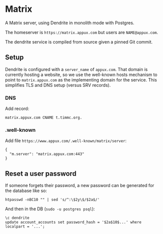 # Matrix

A Matrix server, using Dendrite in monolith mode with Postgres.

The homeserver is `https://matrix.appux.com` but users are
`NAME@appux.com`.

The dendrite service is compiled from source given a pinned Git commit.

## Setup

Dendrite is configured with a `server_name` of `appux.com`. That
domain is currently hosting a website, so we use the well-known hosts
mechanism to point to `matrix.appux.com` as the implementing domain
for the service. This simplifies TLS and DNS setup (versus SRV
records).

### DNS

Add record:

`matrix.appux.com CNAME t.timmc.org.`

### .well-known

Add file `https://www.appux.com/.well-known/matrix/server`:

```
{
  "m.server": "matrix.appux.com:443"
}
```

## Reset a user password

If someone forgets their password, a new password can be generated for
the database like so:

```
htpasswd -nBC10 "" | sed 's/^:\$2y\$/$2a$/'
```

And then in the DB (`sudo -u postgres psql`):

```
\c dendrite
update account_accounts set password_hash = '$2a$10$...' where localpart = '...';
```
